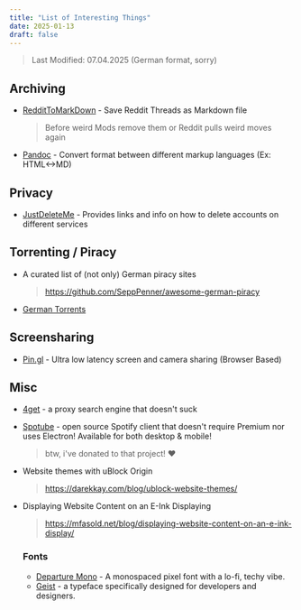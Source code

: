 ```yaml
---
title: "List of Interesting Things"
date: 2025-01-13
draft: false
---
```

> Last Modified: 07.04.2025 (German format, sorry)

## Archiving
- [RedditToMarkDown](https://farnots.github.io/RedditToMarkdown/) - Save Reddit Threads as Markdown file
    > Before weird Mods remove them or Reddit pulls weird moves again

- [Pandoc](https://github.com/jgm/pandoc) - Convert format between different markup languages (Ex: HTML<->MD)

## Privacy
- [JustDeleteMe](https://justdeleteme.xyz/) - Provides links and info on how to delete accounts on different services

## Torrenting / Piracy
- A curated list of (not only) German piracy sites
    >https://github.com/SeppPenner/awesome-german-piracy

- [German Torrents](https://github.com/milahu/deutschetorrents)

## Screensharing
- [Pin.gl](https://pin.gl/) - Ultra low latency screen and camera sharing (Browser Based)

## Misc
- [4get](https://4get.ca/) - a proxy search engine that doesn't suck

- [Spotube](https://github.com/KRTirtho/spotube) - open source Spotify client that doesn't require Premium nor uses Electron! Available for both desktop & mobile!
    > btw, i've donated to that project! ❤️

- Website themes with uBlock Origin
    >https://darekkay.com/blog/ublock-website-themes/

- Displaying Website Content on an E-Ink Displaying
    >https://mfasold.net/blog/displaying-website-content-on-an-e-ink-display/
    ### Fonts
    - [Departure Mono](https://departuremono.com/) - A monospaced pixel font with a lo-fi, techy vibe.
    - [Geist](https://vercel.com/font) - a typeface specifically designed for developers and designers.